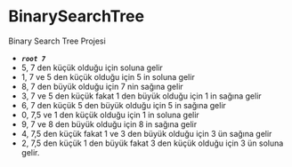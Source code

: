 # BinarySearchTree
Binary Search Tree Projesi

- _**` root 7 `**_ 
- 5, 7 den küçük olduğu için soluna gelir
- 1, 7 ve 5 den küçük olduğu için 5 in soluna gelir
- 8, 7 den büyük olduğu için 7 nin sağına gelir
- 3, 7 ve 5 den küçük fakat 1 den büyük olduğu için 1 in sağına gelir
- 6, 7 den küçük 5 den büyük olduğu için 5 in sağına gelir
- 0, 7,5 ve 1 den küçük olduğu için 1 in soluna gelir
- 9, 7 ve 8 den büyük olduğu için 8 in sağına gelir
- 4, 7,5 den küçük fakat 1 ve 3 den büyük olduğu için 3 ün sağına gelir
- 2, 7,5 den küçük 1 den büyük fakat 3 den küçük olduğu için 3 ün soluna gelir.
